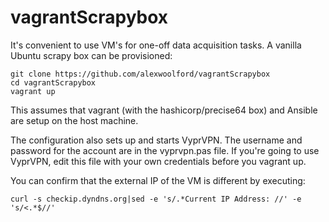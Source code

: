 vagrantScrapybox
================

It's convenient to use VM's for one-off data acquisition tasks. A vanilla Ubuntu scrapy box can be provisioned:

    git clone https://github.com/alexwoolford/vagrantScrapybox
    cd vagrantScrapybox
    vagrant up

This assumes that vagrant (with the hashicorp/precise64 box) and Ansible are setup on the host machine.

The configuration also sets up and starts VyprVPN. The username and password for the account are in the vyprvpn.pas file. If you're going to use VyprVPN, edit this file with your own credentials before you vagrant up.

You can confirm that the external IP of the VM is different by executing:

    curl -s checkip.dyndns.org|sed -e 's/.*Current IP Address: //' -e 's/<.*$//'

